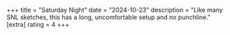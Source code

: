 +++
title = "Saturday Night"
date = "2024-10-23"
description = "Like many SNL sketches, this has a long, uncomfortable setup and no punchline."
[extra]
rating = 4
+++
